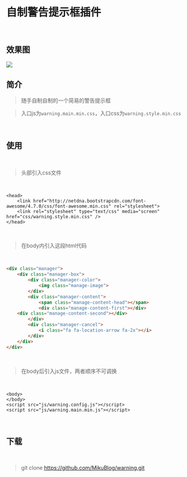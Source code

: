 # 自制警告提示框插件

<br/>

## 效果图

<img src="https://mikuimg.oss-cn-shenzhen.aliyuncs.com/githubPicture/%E6%95%88%E6%9E%9C%E5%9B%BE2.png"> 

<br/>

## 简介

>随手自制自制的一个简易的警告提示框

>入口js为```warning.main.min.css```，入口css为```warning.style.min.css```

<br/>

## 使用

<br/>

>头部引入css文件

<br/>

```
<head>
	<link href="http://netdna.bootstrapcdn.com/font-awesome/4.7.0/css/font-awesome.min.css" rel="stylesheet">
    <link rel="stylesheet" type="text/css" media="screen" href="css/warning.style.min.css" />
</head>
```

<br/>

>在body内引入这段html代码

<br/>

```html
<div class="manager">
    <div class="manager-box">
        <div class="manager-color">
            <img class="manage-image">
        </div>
        <div class="manager-content">
            <span class="manage-content-head"></span>
            <div class="manage-content-first"></div>
	<div class="manage-content-second"></div>
        </div>
        <div class="manager-cancel">
            <i class="fa fa-location-arrow fa-2x"></i>
        </div>
    </div>
</div>
```

<br/>

>在body后引入js文件，两者顺序不可调换

<br/>

```
<body>
</body>
<script src="js/warning.config.js"></script>
<script src="js/warning.main.min.js"></script>
```

<br/>

## 下载

<br/>

>git clone https://github.com/MikuBlog/warning.git



